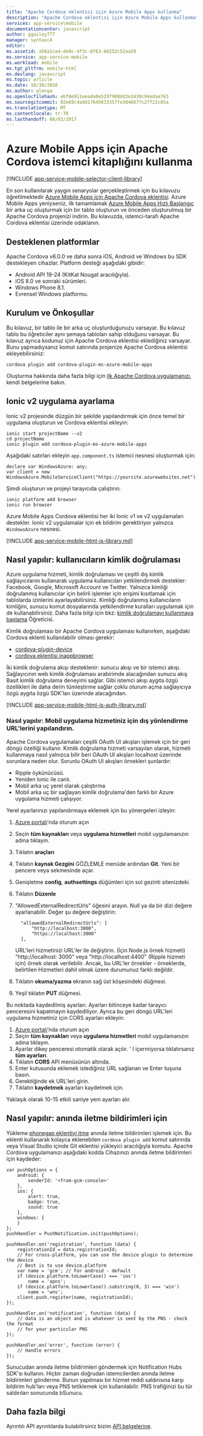 ```yaml
---
title: "Apache Cordova eklentisi için Azure Mobile Apps kullanma"
description: "Apache Cordova eklentisi için Azure Mobile Apps kullanma"
services: app-service\mobile
documentationcenter: javascript
author: ggailey777
manager: syntaxc4
editor: 
ms.assetid: a56a1ce4-de0c-4f3c-8763-66252c52aa59
ms.service: app-service-mobile
ms.workload: mobile
ms.tgt_pltfrm: mobile-html
ms.devlang: javascript
ms.topic: article
ms.date: 10/30/2016
ms.author: glenga
ms.openlocfilehash: ebf0e911eeada0e529f908dd3e3430c94edae763
ms.sourcegitcommit: 02e69c4a9d17645633357fe3d46677c2ff22c85a
ms.translationtype: MT
ms.contentlocale: tr-TR
ms.lasthandoff: 08/03/2017
---
```

# <a name="how-to-use-apache-cordova-client-library-for-azure-mobile-apps"></a>Azure Mobile Apps için Apache Cordova istemci kitaplığını kullanma
[!INCLUDE [app-service-mobile-selector-client-library](../../includes/app-service-mobile-selector-client-library.md)]

En son kullanılarak yaygın senaryolar gerçekleştirmek için bu kılavuzu öğretilmektedir [Azure Mobile Apps için Apache Cordova eklentisi]. Azure Mobile Apps yeniyseniz, ilk tamamlamak [Azure Mobile Apps Hızlı Başlangıç] bir arka uç oluşturmak için bir tablo oluşturun ve önceden oluşturulmuş bir Apache Cordova projenizi indirin. Bu kılavuzda, istemci-tarafı Apache Cordova eklentisi üzerinde odaklanın.

## <a name="supported-platforms"></a>Desteklenen platformlar
Apache Cordova v6.0.0 ve daha sonra iOS, Android ve Windows bu SDK destekleyen cihazlar.  Platform desteği aşağıdaki gibidir:

* Android API 19-24 (KitKat Nougat aracılığıyla).
* iOS 8.0 ve sonraki sürümleri.
* Windows Phone 8.1.
* Evrensel Windows platformu.

## <a name="Setup"></a>Kurulum ve Önkoşullar
Bu kılavuz, bir tablo ile bir arka uç oluşturduğunuzu varsayar. Bu kılavuz tablo bu öğreticiler aynı şemaya tabloları sahip olduğunu varsayar. Bu kılavuz ayrıca kodunuz için Apache Cordova eklentisi eklediğiniz varsayar.  Bunu yapmadıysanız komut satırında projenize Apache Cordova eklentisi ekleyebilirsiniz:

```
cordova plugin add cordova-plugin-ms-azure-mobile-apps
```

Oluşturma hakkında daha fazla bilgi için [ilk Apache Cordova uygulamanızı], kendi belgelerine bakın.

## <a name="ionic"></a>Ionic v2 uygulama ayarlama

Ionic v2 projesinde düzgün bir şekilde yapılandırmak için önce temel bir uygulama oluşturun ve Cordova eklentisi ekleyin:

```
ionic start projectName --v2
cd projectName
ionic plugin add cordova-plugin-ms-azure-mobile-apps
```

Aşağıdaki satırları ekleyin `app.component.ts` istemci nesnesi oluşturmak için:

```
declare var WindowsAzure: any;
var client = new WindowsAzure.MobileServiceClient("https://yoursite.azurewebsites.net");
```

Şimdi oluşturun ve projeyi tarayıcıda çalıştırın:

```
ionic platform add browser
ionic run browser
```

Azure Mobile Apps Cordova eklentisi her iki Ionic v1 ve v2 uygulamaları destekler.  Ionic v2 uygulamalar için ek bildirim gerektiriyor yalnızca `WindowsAzure` nesnesi.

[!INCLUDE [app-service-mobile-html-js-library.md](../../includes/app-service-mobile-html-js-library.md)]

## <a name="auth"></a>Nasıl yapılır: kullanıcıların kimlik doğrulaması
Azure uygulama hizmeti, kimlik doğrulaması ve çeşitli dış kimlik sağlayıcılarını kullanarak uygulama kullanıcıları yetkilendirmek destekler: Facebook, Google, Microsoft Account ve Twitter. Yalnızca kimliği doğrulanmış kullanıcılar için belirli işlemler için erişimi kısıtlamak için tablolarda izinlerini ayarlayabilirsiniz. Kimliği doğrulanmış kullanıcıların kimliğini, sunucu komut dosyalarında yetkilendirme kuralları uygulamak için de kullanabilirsiniz. Daha fazla bilgi için bkz: [kimlik doğrulamayı kullanmaya başlama] Öğreticisi.

Kimlik doğrulaması bir Apache Cordova uygulaması kullanırken, aşağıdaki Cordova eklenti kullanılabilir olması gerekir:

* [cordova-plugin-device]
* [cordova eklentisi inappbrowser]

İki kimlik doğrulama akışı desteklenir: sunucu akışı ve bir istemci akışı.  Sağlayıcının web kimlik doğrulaması arabirimde alacağından sunucu akış Basit kimlik doğrulama deneyimi sağlar. Gibi istemci akışı aygıta özgü özellikleri ile daha derin tümleştirme sağlar çoklu oturum açma sağlayıcıya özgü aygıta özgü SDK'ları üzerinde alacağından.

[!INCLUDE [app-service-mobile-html-js-auth-library.md](../../includes/app-service-mobile-html-js-auth-library.md)]

### <a name="configure-external-redirect-urls"></a>Nasıl yapılır: Mobil uygulama hizmetiniz için dış yönlendirme URL'lerini yapılandırın.
Apache Cordova uygulamaları çeşitli OAuth UI akışları işlemek için bir geri döngü özelliği kullanır.  Kimlik doğrulama hizmeti varsayılan olarak, hizmeti kullanmaya nasıl yalnızca bilir beri OAuth UI akışları localhost üzerinde sorunlara neden olur.  Sorunlu OAuth UI akışları örnekleri şunlardır:

* Ripple öykünücüsü.
* Yeniden Ionic ile canlı.
* Mobil arka uç yerel olarak çalıştırma
* Mobil arka uç bir sağlayan kimlik doğrulama'den farklı bir Azure uygulama hizmeti çalışıyor.

Yerel ayarlarınızı yapılandırmaya eklemek için bu yönergeleri izleyin:

1. [Azure portalı]’nda oturum açın
2. Seçin **tüm kaynakları** veya **uygulama hizmetleri** mobil uygulamanızın adına tıklayın.
3. Tıklatın **araçları**
4. Tıklatın **kaynak Gezgini** GÖZLEMLE menüde ardından **Git**.  Yeni bir pencere veya sekmesinde açar.
5. Genişletme **config**, **authsettings** düğümleri için sol gezinti sitenizdeki.
6. Tıklatın **Düzenle**
7. "AllowedExternalRedirectUrls" öğesini arayın.  Null ya da bir dizi değere ayarlanabilir.  Değer şu değere değiştirin:

         "allowedExternalRedirectUrls": [
             "http://localhost:3000",
             "https://localhost:3000"
         ],

    URL'leri hizmetinizi URL'ler ile değiştirin.  (İçin Node.js örnek hizmeti) "http://localhost: 3000" veya "http://localhost:4400" (Ripple hizmeti için) örnek olarak verilebilir.  Ancak, bu URL'ler örnekler - örneklerde, belirtilen Hizmetleri dahil olmak üzere durumunuz farklı değildir.
8. Tıklatın **okuma/yazma** ekranın sağ üst köşesindeki düğmesi.
9. Yeşil tıklatın **PUT** düğmesi.

Bu noktada kaydedilmiş ayarları.  Ayarları bitinceye kadar tarayıcı penceresini kapatmayın kaydediliyor.
Ayrıca bu geri döngü URL'leri uygulama hizmetiniz için CORS ayarları ekleyin:

1. [Azure portalı]’nda oturum açın
2. Seçin **tüm kaynakları** veya **uygulama hizmetleri** mobil uygulamanızın adına tıklayın.
3. Ayarlar dikey penceresi otomatik olarak açılır.  ' I içermiyorsa tıklatırsanız **tüm ayarları**.
4. Tıklatın **CORS** API menüsünün altında.
5. Enter kutusunda eklemek istediğiniz URL sağlanan ve Enter tuşuna basın.
6. Gerektiğinde ek URL'leri girin.
7. Tıklatın **kaydetmek** ayarları kaydetmek için.

Yaklaşık olarak 10-15 etkili saniye yeni ayarları alır.

## <a name="register-for-push"></a>Nasıl yapılır: anında iletme bildirimleri için
Yükleme [phonegap eklentiyi itme] anında iletme bildirimleri işlemek için.  Bu eklenti kullanarak kolayca eklenebilen `cordova plugin add` komut satırında veya Visual Studio içinde Git eklentisi yükleyici aracılığıyla komutu.  Apache Cordova uygulamanızı aşağıdaki kodda Cihazınızı anında iletme bildirimleri için kaydeder:

```
var pushOptions = {
    android: {
        senderId: '<from-gcm-console>'
    },
    ios: {
        alert: true,
        badge: true,
        sound: true
    },
    windows: {
    }
};
pushHandler = PushNotification.init(pushOptions);

pushHandler.on('registration', function (data) {
    registrationId = data.registrationId;
    // For cross-platform, you can use the device plugin to determine the device
    // Best is to use device.platform
    var name = 'gcm'; // For android - default
    if (device.platform.toLowerCase() === 'ios')
        name = 'apns';
    if (device.platform.toLowerCase().substring(0, 3) === 'win')
        name = 'wns';
    client.push.register(name, registrationId);
});

pushHandler.on('notification', function (data) {
    // data is an object and is whatever is sent by the PNS - check the format
    // for your particular PNS
});

pushHandler.on('error', function (error) {
    // Handle errors
});
```

Sunucudan anında iletme bildirimleri göndermek için Notification Hubs SDK'sı kullanın.  Hiçbir zaman doğrudan istemcilerden anında iletme bildirimleri gönderme. Bunun yapılması bir hizmet reddi saldırısına karşı bildirim hub'ları veya PNS tetiklemek için kullanılabilir.  PNS trafiğinizi bu tür saldırıları sonucunda bSunucu.

## <a name="more-information"></a>Daha fazla bilgi

Ayrıntılı API ayrıntılarda bulabilirsiniz bizim [API belgelerine](http://azure.github.io/azure-mobile-apps-js-client/).

<!-- URLs. -->
[Azure portalı]: https://portal.azure.com
[Azure Mobile Apps Hızlı Başlangıç]: app-service-mobile-cordova-get-started.md
[kimlik doğrulamayı kullanmaya başlama]: app-service-mobile-cordova-get-started-users.md
[Add authentication to your app]: app-service-mobile-cordova-get-started-users.md

[Azure Mobile Apps için Apache Cordova eklentisi]: https://www.npmjs.com/package/cordova-plugin-ms-azure-mobile-apps
[ilk Apache Cordova uygulamanızı]: http://cordova.apache.org/#getstarted
[phonegap-facebook-plugin]: https://github.com/wizcorp/phonegap-facebook-plugin
[phonegap eklentiyi itme]: https://www.npmjs.com/package/phonegap-plugin-push
[cordova-plugin-device]: https://www.npmjs.com/package/cordova-plugin-device
[cordova eklentisi inappbrowser]: https://www.npmjs.com/package/cordova-plugin-inappbrowser
[Query object documentation]: https://msdn.microsoft.com/en-us/library/azure/jj613353.aspx
